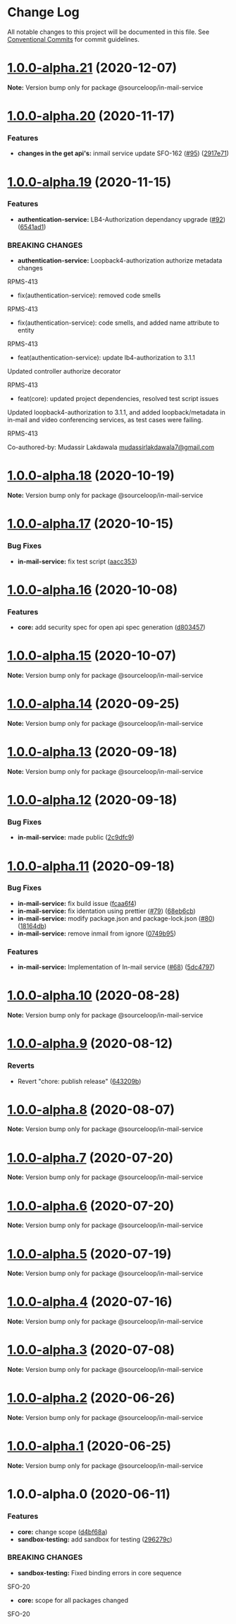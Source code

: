 # Change Log

All notable changes to this project will be documented in this file.
See [Conventional Commits](https://conventionalcommits.org) for commit guidelines.

# [1.0.0-alpha.21](https://github.com/sourcefuse/loopback4-microservice-catalog/compare/@sourceloop/in-mail-service@1.0.0-alpha.20...@sourceloop/in-mail-service@1.0.0-alpha.21) (2020-12-07)

**Note:** Version bump only for package @sourceloop/in-mail-service





# [1.0.0-alpha.20](https://github.com/sourcefuse/loopback4-microservice-catalog/compare/@sourceloop/in-mail-service@1.0.0-alpha.19...@sourceloop/in-mail-service@1.0.0-alpha.20) (2020-11-17)


### Features

* **changes in the get api's:** inmail service update SFO-162 ([#95](https://github.com/sourcefuse/loopback4-microservice-catalog/issues/95)) ([2917e71](https://github.com/sourcefuse/loopback4-microservice-catalog/commit/2917e71331201c2e393458a876c518321be43476))





# [1.0.0-alpha.19](https://github.com/sourcefuse/loopback4-microservice-catalog/compare/@sourceloop/in-mail-service@1.0.0-alpha.18...@sourceloop/in-mail-service@1.0.0-alpha.19) (2020-11-15)


### Features

* **authentication-service:** LB4-Authorization dependancy upgrade ([#92](https://github.com/sourcefuse/loopback4-microservice-catalog/issues/92)) ([6541ad1](https://github.com/sourcefuse/loopback4-microservice-catalog/commit/6541ad1c68c5d764f1ef211b0c6d77b263a1520f))


### BREAKING CHANGES

* **authentication-service:** Loopback4-authorization authorize metadata changes

RPMS-413

* fix(authentication-service): removed code smells

RPMS-413

* fix(authentication-service): code smells, and added name attribute to entity

RPMS-413

* feat(authentication-service): update lb4-authorization to 3.1.1

Updated controller authorize decorator

RPMS-413

* feat(core): updated project dependencies, resolved test script issues

Updated loopback4-authorization to 3.1.1, and added loopback/metadata in in-mail and video
conferencing services, as test cases were failing.



RPMS-413

Co-authored-by: Mudassir Lakdawala <mudassirlakdawala7@gmail.com>





# [1.0.0-alpha.18](https://github.com/sourcefuse/loopback4-microservice-catalog/compare/@sourceloop/in-mail-service@1.0.0-alpha.17...@sourceloop/in-mail-service@1.0.0-alpha.18) (2020-10-19)

**Note:** Version bump only for package @sourceloop/in-mail-service





# [1.0.0-alpha.17](https://github.com/sourcefuse/loopback4-microservice-catalog/compare/@sourceloop/in-mail-service@1.0.0-alpha.16...@sourceloop/in-mail-service@1.0.0-alpha.17) (2020-10-15)


### Bug Fixes

* **in-mail-service:** fix test script ([aacc353](https://github.com/sourcefuse/loopback4-microservice-catalog/commit/aacc35397e8b3cd6be55d6b9b672e66ad4f1d7b2))





# [1.0.0-alpha.16](https://github.com/sourcefuse/loopback4-microservice-catalog/compare/@sourceloop/in-mail-service@1.0.0-alpha.15...@sourceloop/in-mail-service@1.0.0-alpha.16) (2020-10-08)


### Features

* **core:** add security spec for open api spec generation ([d803457](https://github.com/sourcefuse/loopback4-microservice-catalog/commit/d8034578131d43ec911f4dfc7db605317bf4fb58))





# [1.0.0-alpha.15](https://github.com/sourcefuse/loopback4-microservice-catalog/compare/@sourceloop/in-mail-service@1.0.0-alpha.14...@sourceloop/in-mail-service@1.0.0-alpha.15) (2020-10-07)

**Note:** Version bump only for package @sourceloop/in-mail-service





# [1.0.0-alpha.14](https://github.com/sourcefuse/loopback4-microservice-catalog/compare/@sourceloop/in-mail-service@1.0.0-alpha.13...@sourceloop/in-mail-service@1.0.0-alpha.14) (2020-09-25)

**Note:** Version bump only for package @sourceloop/in-mail-service





# [1.0.0-alpha.13](https://github.com/sourcefuse/loopback4-microservice-catalog/compare/@sourceloop/in-mail-service@1.0.0-alpha.12...@sourceloop/in-mail-service@1.0.0-alpha.13) (2020-09-18)

**Note:** Version bump only for package @sourceloop/in-mail-service





# [1.0.0-alpha.12](https://github.com/sourcefuse/loopback4-microservice-catalog/compare/@sourceloop/in-mail-service@1.0.0-alpha.11...@sourceloop/in-mail-service@1.0.0-alpha.12) (2020-09-18)


### Bug Fixes

* **in-mail-service:** made public ([2c9dfc9](https://github.com/sourcefuse/loopback4-microservice-catalog/commit/2c9dfc9f5b9f039e1d2ea7cd9e613af9a7ec6a33))





# [1.0.0-alpha.11](https://github.com/sourcefuse/loopback4-microservice-catalog/compare/@sourceloop/in-mail-service@1.0.0-alpha.10...@sourceloop/in-mail-service@1.0.0-alpha.11) (2020-09-18)


### Bug Fixes

* **in-mail-service:** fix build issue ([fcaa6f4](https://github.com/sourcefuse/loopback4-microservice-catalog/commit/fcaa6f4cf292328842b4f07a43ed8363cf47285c))
* **in-mail-service:** fix identation using prettier ([#79](https://github.com/sourcefuse/loopback4-microservice-catalog/issues/79)) ([68eb6cb](https://github.com/sourcefuse/loopback4-microservice-catalog/commit/68eb6cb401590c26a3516ed3490cc5e8a99a6227))
* **in-mail-service:** modify package.json and package-lock.json ([#80](https://github.com/sourcefuse/loopback4-microservice-catalog/issues/80)) ([18164db](https://github.com/sourcefuse/loopback4-microservice-catalog/commit/18164db56e5741136834f3dbdabcb0807418a064))
* **in-mail-service:** remove inmail from ignore ([0749b95](https://github.com/sourcefuse/loopback4-microservice-catalog/commit/0749b9575911636f670794bf64aafe5c86d6ba20))


### Features

* **in-mail-service:** Implementation of In-mail service ([#68](https://github.com/sourcefuse/loopback4-microservice-catalog/issues/68)) ([5dc4797](https://github.com/sourcefuse/loopback4-microservice-catalog/commit/5dc479715e65c5c4f35bcf0523b386332a4454df))





# [1.0.0-alpha.10](https://github.com/sourcefuse/loopback4-microservice-catalog/compare/@sourceloop/in-mail-service@1.0.0-alpha.9...@sourceloop/in-mail-service@1.0.0-alpha.10) (2020-08-28)

**Note:** Version bump only for package @sourceloop/in-mail-service





# [1.0.0-alpha.9](https://github.com/sourcefuse/loopback4-microservice-catalog/compare/@sourceloop/in-mail-service@1.0.0-alpha.8...@sourceloop/in-mail-service@1.0.0-alpha.9) (2020-08-12)


### Reverts

* Revert "chore: publish release" ([643209b](https://github.com/sourcefuse/loopback4-microservice-catalog/commit/643209b46d2611a696fed91bdc4a153bf8d24f96))





# [1.0.0-alpha.8](https://github.com/sourcefuse/loopback4-microservice-catalog/compare/@sourceloop/in-mail-service@1.0.0-alpha.7...@sourceloop/in-mail-service@1.0.0-alpha.8) (2020-08-07)

**Note:** Version bump only for package @sourceloop/in-mail-service





# [1.0.0-alpha.7](https://github.com/sourcefuse/loopback4-microservice-catalog/compare/@sourceloop/in-mail-service@1.0.0-alpha.6...@sourceloop/in-mail-service@1.0.0-alpha.7) (2020-07-20)

**Note:** Version bump only for package @sourceloop/in-mail-service





# [1.0.0-alpha.6](https://github.com/sourcefuse/loopback4-microservice-catalog/compare/@sourceloop/in-mail-service@1.0.0-alpha.5...@sourceloop/in-mail-service@1.0.0-alpha.6) (2020-07-20)

**Note:** Version bump only for package @sourceloop/in-mail-service





# [1.0.0-alpha.5](https://github.com/sourcefuse/loopback4-microservice-catalog/compare/@sourceloop/in-mail-service@1.0.0-alpha.4...@sourceloop/in-mail-service@1.0.0-alpha.5) (2020-07-19)

**Note:** Version bump only for package @sourceloop/in-mail-service





# [1.0.0-alpha.4](https://github.com/sourcefuse/loopback4-microservice-catalog/compare/@sourceloop/in-mail-service@1.0.0-alpha.3...@sourceloop/in-mail-service@1.0.0-alpha.4) (2020-07-16)

**Note:** Version bump only for package @sourceloop/in-mail-service





# [1.0.0-alpha.3](https://github.com/sourcefuse/loopback4-microservice-catalog/compare/@sourceloop/in-mail-service@1.0.0-alpha.2...@sourceloop/in-mail-service@1.0.0-alpha.3) (2020-07-08)

**Note:** Version bump only for package @sourceloop/in-mail-service





# [1.0.0-alpha.2](https://github.com/sourcefuse/loopback4-microservice-catalog/compare/@sourceloop/in-mail-service@1.0.0-alpha.1...@sourceloop/in-mail-service@1.0.0-alpha.2) (2020-06-26)

**Note:** Version bump only for package @sourceloop/in-mail-service





# [1.0.0-alpha.1](https://github.com/sourcefuse/loopback4-microservice-catalog/compare/@sourceloop/in-mail-service@1.0.0-alpha.0...@sourceloop/in-mail-service@1.0.0-alpha.1) (2020-06-25)

**Note:** Version bump only for package @sourceloop/in-mail-service





# 1.0.0-alpha.0 (2020-06-11)


### Features

* **core:** change scope ([d4bf68a](https://github.com/sourcefuse/loopback4-microservice-catalog/commit/d4bf68a64da546e47519fbd479b41f7d41e3489d))
* **sandbox-testing:** add sandbox for testing ([296279c](https://github.com/sourcefuse/loopback4-microservice-catalog/commit/296279cbeeea2409d2959b48252c48b7891aea3c))


### BREAKING CHANGES

* **sandbox-testing:** Fixed binding errors in core sequence

SFO-20
* **core:** scope for all packages changed

SFO-20
